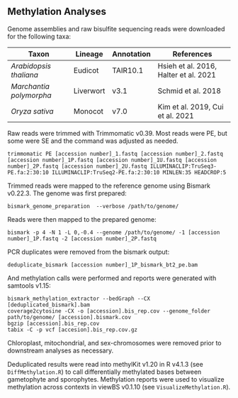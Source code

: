 ## Methylation Analyses

Genome assemblies and raw bisulfite sequencing reads were downloaded for the following taxa: 

| Taxon                 | Lineage   | Annotation |References |
| --------------------- | --------- | -------------- |------|
| <i>Arabidopsis thaliana  | Eudicot   | TAIR10.1 | Hsieh et al. 2016, Halter et al. 2021 |
| <i>Marchantia polymorpha | Liverwort | v3.1 | Schmid et al. 2018 |
| <i>Oryza sativa          | Monocot   | v7.0 | Kim et al. 2019, Cui et al. 2021 |
  
Raw reads were trimmed with Trimmomatic v0.39. Most reads were PE, but some were SE and the command was adjusted as needed. 
```
trimmomatic PE [accession number]_1.fastq [accession number]_2.fastq [accession number]_1P.fastq [accession number]_1U.fastq [accession number]_2P.fastq [accession number]_2U.fastq ILLUMINACLIP:TruSeq3-PE.fa:2:30:10 ILLUMINACLIP:TruSeq2-PE.fa:2:30:10 MINLEN:35 HEADCROP:5
```
  
Trimmed reads were mapped to the reference genome using Bismark v0.22.3. The genome was first prepared: 
```
bismark_genome_preparation  --verbose /path/to/genome/
```
Reads were then mapped to the prepared genome: 
```
bismark -p 4 -N 1 -L 0,-0.4 --genome /path/to/genome/ -1 [accession number]_1P.fastq -2 [accession number]_2P.fastq 
```
PCR duplicates were removed from the bismark output: 
```
deduplicate_bismark [accession number]_1P_bismark_bt2_pe.bam
```
And methylation calls were performed and reports were generated with samtools v1.15: 
```
bismark_methylation_extractor --bedGraph --CX [deduplicated_bismark].bam
coverage2cytosine -CX -o [accession].bis_rep.cov --genome_folder path/to/genome/ [accession].bismark.cov
bgzip [accession].bis_rep.cov
tabix -C -p vcf [accesion].bis_rep.cov.gz
```
Chloroplast, mitochondrial, and sex-chromosomes were removed prior to downstream analyses as necessary. 

Deduplicated results were read into methylKit v1.20 in R v4.1.3 (see `DiffMethylation.R`) to call differentially methylated bases between gametophyte and sporophytes. 
Methylation reports were used to visualize methylation across contexts in viewBS v0.1.10 (see `VisualizeMethylation.R`). 
